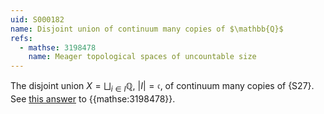 ```yaml
---
uid: S000182
name: Disjoint union of continuum many copies of $\mathbb{Q}$
refs:
  - mathse: 3198478
    name: Meager topological spaces of uncountable size
---
```


The disjoint union $X = \bigsqcup_{i\in I}\mathbb{Q}$, $|I| = \mathfrak{c}$, of continuum many copies of {S27}. See [this answer](https://math.stackexchange.com/a/3947741) to {{mathse:3198478}}.